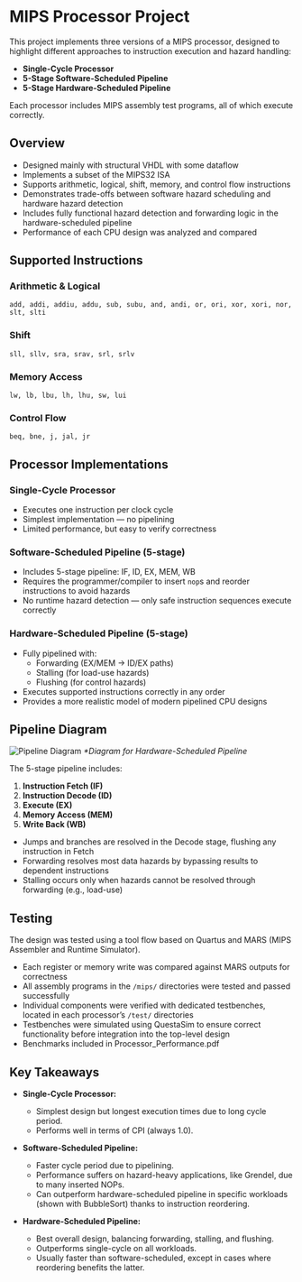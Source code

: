# MIPS Processor Project  

This project implements three versions of a MIPS processor, designed to highlight different approaches to instruction execution and hazard handling:  

- **Single-Cycle Processor**  
- **5-Stage Software-Scheduled Pipeline**  
- **5-Stage Hardware-Scheduled Pipeline**  

Each processor includes MIPS assembly test programs, all of which execute correctly.  


## Overview  

- Designed mainly with structural VHDL with some dataflow
- Implements a subset of the MIPS32 ISA  
- Supports arithmetic, logical, shift, memory, and control flow instructions  
- Demonstrates trade-offs between software hazard scheduling and hardware hazard detection 
- Includes fully functional hazard detection and forwarding logic in the hardware-scheduled pipeline  
- Performance of each CPU design was analyzed and compared  


## Supported Instructions  

### Arithmetic & Logical  
`add, addi, addiu, addu, sub, subu, and, andi, or, ori, xor, xori, nor, slt, slti`  

### Shift  
`sll, sllv, sra, srav, srl, srlv`  

### Memory Access  
`lw, lb, lbu, lh, lhu, sw, lui`  

### Control Flow  
`beq, bne, j, jal, jr`  



## Processor Implementations  

### Single-Cycle Processor  
- Executes one instruction per clock cycle  
- Simplest implementation — no pipelining  
- Limited performance, but easy to verify correctness  

### Software-Scheduled Pipeline (5-stage)  
- Includes 5-stage pipeline: IF, ID, EX, MEM, WB
- Requires the programmer/compiler to insert `nop`s and reorder instructions to avoid hazards  
- No runtime hazard detection — only safe instruction sequences execute correctly  

### Hardware-Scheduled Pipeline (5-stage)  
- Fully pipelined with:  
  - Forwarding (EX/MEM → ID/EX paths)  
  - Stalling (for load-use hazards)  
  - Flushing (for control hazards)  
- Executes supported instructions correctly in any order  
- Provides a more realistic model of modern pipelined CPU designs  

## Pipeline Diagram


![Pipeline Diagram](https://github.com/user-attachments/assets/de06308d-68fe-4d67-93e5-d7f3cf3c073d)
_*Diagram for Hardware-Scheduled Pipeline_

The 5-stage pipeline includes:  

1. **Instruction Fetch (IF)**  
2. **Instruction Decode (ID)**  
3. **Execute (EX)**  
4. **Memory Access (MEM)**  
5. **Write Back (WB)**  

- Jumps and branches are resolved in the Decode stage, flushing any instruction in Fetch  
- Forwarding resolves most data hazards by bypassing results to dependent instructions  
- Stalling occurs only when hazards cannot be resolved through forwarding (e.g., load-use)  

## Testing  

The design was tested using a tool flow based on Quartus and MARS (MIPS Assembler and Runtime Simulator).  

- Each register or memory write was compared against MARS outputs for correctness  
- All assembly programs in the `/mips/` directories were tested and passed successfully  
- Individual components were verified with dedicated testbenches, located in each processor’s `/test/` directories  
- Testbenches were simulated using QuestaSim to ensure correct functionality before integration into the top-level design
- Benchmarks included in Processor_Performance.pdf

## Key Takeaways

- **Single-Cycle Processor:**  
  - Simplest design but longest execution times due to long cycle period.  
  - Performs well in terms of CPI (always 1.0).  

- **Software-Scheduled Pipeline:**  
  - Faster cycle period due to pipelining.  
  - Performance suffers on hazard-heavy applications, like Grendel, due to many inserted NOPs.  
  - Can outperform hardware-scheduled pipeline in specific workloads (shown with BubbleSort) thanks to instruction reordering.  

- **Hardware-Scheduled Pipeline:**  
  - Best overall design, balancing forwarding, stalling, and flushing.  
  - Outperforms single-cycle on all workloads.  
  - Usually faster than software-scheduled, except in cases where reordering benefits the latter.  





